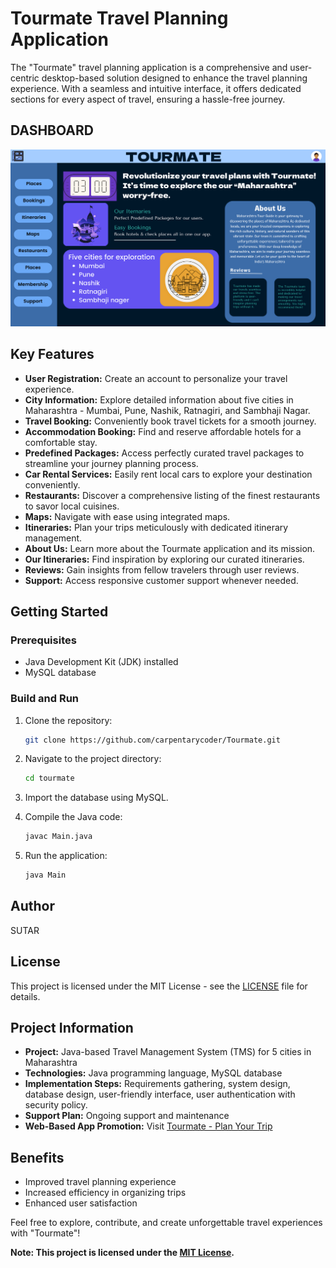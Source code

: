 # Tourmate Travel Planning Application

The "Tourmate" travel planning application is a comprehensive and user-centric desktop-based solution designed to enhance the travel planning experience. With a seamless and intuitive interface, it offers dedicated sections for every aspect of travel, ensuring a hassle-free journey.

## DASHBOARD 
![Tourmate App](src/icons/dashboard.png)
## Key Features

- **User Registration:** Create an account to personalize your travel experience.
- **City Information:** Explore detailed information about five cities in Maharashtra - Mumbai, Pune, Nashik, Ratnagiri, and Sambhaji Nagar.
- **Travel Booking:** Conveniently book travel tickets for a smooth journey.
- **Accommodation Booking:** Find and reserve affordable hotels for a comfortable stay.
- **Predefined Packages:** Access perfectly curated travel packages to streamline your journey planning process.
- **Car Rental Services:** Easily rent local cars to explore your destination conveniently.
- **Restaurants:** Discover a comprehensive listing of the finest restaurants to savor local cuisines.
- **Maps:** Navigate with ease using integrated maps.
- **Itineraries:** Plan your trips meticulously with dedicated itinerary management.
- **About Us:** Learn more about the Tourmate application and its mission.
- **Our Itineraries:** Find inspiration by exploring our curated itineraries.
- **Reviews:** Gain insights from fellow travelers through user reviews.
- **Support:** Access responsive customer support whenever needed.

## Getting Started

### Prerequisites

- Java Development Kit (JDK) installed
- MySQL database

### Build and Run

1. Clone the repository:

   ```bash
   git clone https://github.com/carpentarycoder/Tourmate.git
   ```

2. Navigate to the project directory:

   ```bash
   cd tourmate
   ```

3. Import the database using MySQL.

4. Compile the Java code:

   ```bash
   javac Main.java
   ```

5. Run the application:

   ```bash
   java Main
   ```

## Author

SUTAR

## License

This project is licensed under the MIT License - see the [LICENSE](LICENSE) file for details.

## Project Information

- **Project:** Java-based Travel Management System (TMS) for 5 cities in Maharashtra
- **Technologies:** Java programming language, MySQL database
- **Implementation Steps:** Requirements gathering, system design, database design, user-friendly interface, user authentication with security policy.
- **Support Plan:** Ongoing support and maintenance
- **Web-Based App Promotion:** Visit [Tourmate - Plan Your Trip](https://tourmate-plan-your-trip.framer.ai/)

## Benefits

- Improved travel planning experience
- Increased efficiency in organizing trips
- Enhanced user satisfaction

Feel free to explore, contribute, and create unforgettable travel experiences with "Tourmate"!

**Note: This project is licensed under the [MIT License](LICENSE).**
